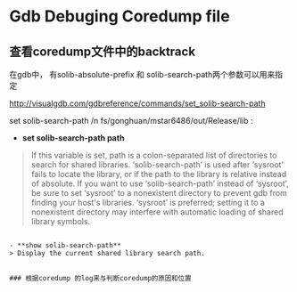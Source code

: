 # Gdb Debuging Coredump file

## 查看coredump文件中的backtrack

在gdb中， 有solib-absolute-prefix 和 solib-search-path两个参数可以用来指定

http://visualgdb.com/gdbreference/commands/set_solib-search-path

set solib-search-path /n	fs/gonghuan/mstar6486/out/Release/lib
:

- **set solib-search-path path**
> If this variable is set, path is a colon-separated list of directories to search for shared libraries. ‘solib-search-path’ is used after ‘sysroot’ fails to locate the library, or if the path to the library is relative instead of absolute. If you want to use ‘solib-search-path’ instead of ‘sysroot’, be sure to set ‘sysroot’ to a nonexistent directory to prevent gdb from finding your host's libraries. ‘sysroot’ is preferred; setting it to a nonexistent directory may interfere with automatic loading of shared library symbols.
```

- **show solib-search-path**
> Display the current shared library search path.


### 根据coredump 的log来与判断coredump的原因和位置
